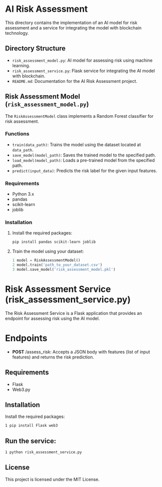 # AI Risk Assessment

This directory contains the implementation of an AI model for risk assessment and a service for integrating the model with blockchain technology.

## Directory Structure

- `risk_assessment_model.py`: AI model for assessing risk using machine learning.
- `risk_assessment_service.py`: Flask service for integrating the AI model with blockchain.
- `README.md`: Documentation for the AI Risk Assessment project.

## Risk Assessment Model (`risk_assessment_model.py`)

The `RiskAssessmentModel` class implements a Random Forest classifier for risk assessment.

### Functions

- `train(data_path)`: Trains the model using the dataset located at `data_path`.
- `save_model(model_path)`: Saves the trained model to the specified path.
- `load_model(model_path)`: Loads a pre-trained model from the specified path.
- `predict(input_data)`: Predicts the risk label for the given input features.

### Requirements

- Python 3.x
- pandas
- scikit-learn
- joblib

### Installation

1. Install the required packages:
   ```bash
   pip install pandas scikit-learn joblib
   ```

2. Train the model using your dataset:
   ```python
   1 model = RiskAssessmentModel()
   2 model.train('path_to_your_dataset.csv')
   3 model.save_model('risk_assessment_model.pkl')
   ```

# Risk Assessment Service (risk_assessment_service.py)
The Risk Assessment Service is a Flask application that provides an endpoint for assessing risk using the AI model.

# Endpoints

   - **POST** /assess_risk: Accepts a JSON body with features (list of input features) and returns the risk prediction.

## Requirements

   - Flask
   - Web3.py

## Installation
Install the required packages:

   ```bash
   1 pip install Flask web3
   ```

## Run the service:

   ```bash
   1 python risk_assessment_service.py
   ```

## License
This project is licensed under the MIT License.
